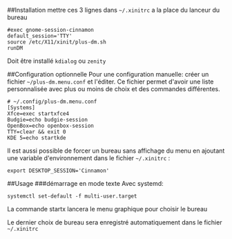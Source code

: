 ##Installation
mettre ces 3 lignes dans `~/.xinitrc` a la place du lanceur du bureau

	#exec gnome-session-cinnamon
    default_session='TTY'
    source /etc/X11/xinit/plus-dm.sh
    runDM
Doit être installé `kdialog` ou `zenity`
    
##Configuration optionnelle
Pour une configuration manuelle: créer un fichier `~/plus-dm.menu.conf` et l'éditer.
Ce fichier permet d'avoir une liste personnalisée avec plus ou moins de choix et des commandes différentes.

    # ~/.config/plus-dm.menu.conf
    [Systems]
    Xfce=exec startxfce4
    Budgie=echo budgie-session
    OpenBox=echo openbox-session
    TTY=clear && exit 0
    KDE 5=echo startkde

Il est aussi possible de forcer un bureau sans affichage du menu en ajoutant une variable d'environnement dans le fichier  `~/.xinitrc` :

    export DESKTOP_SESSION='Cinnamon'

##Usage
###démarrage en mode texte
Avec systemd:

    systemctl set-default -f multi-user.target

La commande startx lancera le menu graphique pour choisir le bureau

Le dernier choix de bureau sera enregistré automatiquement dans le fichier `~/.xinitrc`
